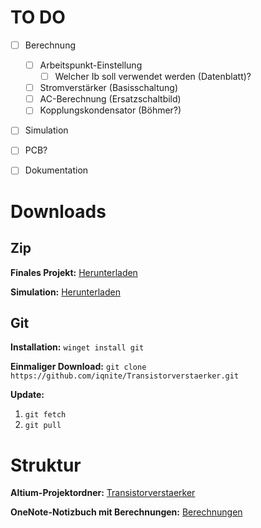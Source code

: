 # TO DO

- [ ] Berechnung
  - [ ] Arbeitspunkt-Einstellung
    - [ ] Welcher Ib soll verwendet werden (Datenblatt)?
  - [ ] Stromverstärker (Basisschaltung)
  - [ ] AC-Berechnung (Ersatzschaltbild)
  - [ ] Kopplungskondensator (Böhmer?)
- [ ] Simulation
- [ ] PCB?
- [ ] Dokumentation


# Downloads

## Zip

**Finales Projekt:** [Herunterladen](https://github.com/iqnite/Transistorverstaerker/archive/refs/heads/main.zip)

**Simulation:** [Herunterladen](https://github.com/iqnite/Transistorverstaerker/archive/refs/heads/sim.zip)


## Git

**Installation:** `winget install git`

**Einmaliger Download:** `git clone https://github.com/iqnite/Transistorverstaerker.git`

**Update:** 

1. `git fetch`
2. `git pull`


# Struktur

**Altium-Projektordner:** [Transistorverstaerker](https://github.com/iqnite/Transistorverstaerker/tree/main/Transistorverstaerker)

**OneNote-Notizbuch mit Berechnungen:** [Berechnungen](https://github.com/iqnite/Transistorverstaerker/tree/main/Berechnungen)
